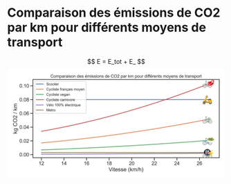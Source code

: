 # Comparaison des émissions de CO2 par km pour différents moyens de transport

$$
E = E_tot + E_
$$
![plot](./result_linear.png)